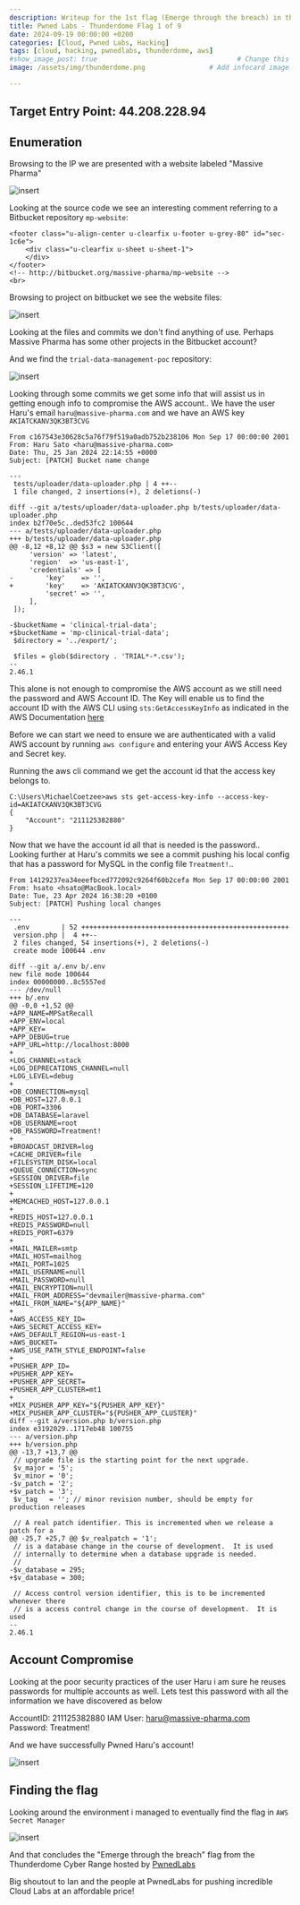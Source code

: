 ```yaml
---
description: Writeup for the 1st flag (Emerge through the breach) in the Thunderdome Cyber Range from PwnedLabs
title: Pwned Labs - Thunderdome Flag 1 of 9
date: 2024-09-19 00:00:00 +0200
categories: [Cloud, Pwned Labs, Hacking]
tags: [cloud, hacking, pwnedlabs, thunderdome, aws]
#show_image_post: true                                   # Change this to true
image: /assets/img/thunderdome.png                # Add infocard image here for post preview image

---
```


## Target Entry Point: 44.208.228.94

## Enumeration

Browsing to the IP we are presented with a website labeled "Massive Pharma"

![insert](/assets/img/MassivePharma.png)

Looking at the source code we see an interesting comment referring to a Bitbucket repository `mp-website`:

```console
<footer class="u-align-center u-clearfix u-footer u-grey-80" id="sec-1c6e">
    <div class="u-clearfix u-sheet u-sheet-1">
    </div>
</footer>
<!-- http://bitbucket.org/massive-pharma/mp-website -->
<br>
```

Browsing to project on bitbucket we see the website files:

![insert](/assets/img/PharmaBitbucket.png)

Looking at the files and commits we don't find anything of use. Perhaps Massive Pharma has some other projects in the Bitbucket account? 

And we find the `trial-data-management-poc` repository:

![insert](/assets/img/PharmaClinicBucket.png)

Looking through some commits we get some info that will assist us in getting enough info to compromise the AWS account.. We have the user Haru's email `haru@massive-pharma.com` and we have an AWS key `AKIATCKANV3QK3BT3CVG`

```console
From c167543e30628c5a76f79f519a0adb752b238106 Mon Sep 17 00:00:00 2001
From: Haru Sato <haru@massive-pharma.com>
Date: Thu, 25 Jan 2024 22:14:55 +0000
Subject: [PATCH] Bucket name change

---
 tests/uploader/data-uploader.php | 4 ++--
 1 file changed, 2 insertions(+), 2 deletions(-)

diff --git a/tests/uploader/data-uploader.php b/tests/uploader/data-uploader.php
index b2f70e5c..ded53fc2 100644
--- a/tests/uploader/data-uploader.php
+++ b/tests/uploader/data-uploader.php
@@ -8,12 +8,12 @@ $s3 = new S3Client([
     'version' => 'latest',
     'region'  => 'us-east-1',
     'credentials' => [
-        'key'    => '',
+        'key'    => 'AKIATCKANV3QK3BT3CVG',
         'secret' => '',
     ],
 ]);
 
-$bucketName = 'clinical-trial-data';
+$bucketName = 'mp-clinical-trial-data';
 $directory = '../export/';
 
 $files = glob($directory . 'TRIAL*-*.csv');
-- 
2.46.1
```

This alone is not enough to compromise the AWS account as we still need the password and AWS Account ID. The Key will enable us to find the account ID with the AWS CLI using `sts:GetAccessKeyInfo` as indicated in the AWS Documentation [here](https://docs.aws.amazon.com/STS/latest/APIReference/API_GetAccessKeyInfo.html)

Before we can start we need to ensure we are authenticated with a valid AWS account by running `aws configure` and entering your AWS Access Key and Secret key. 

Running the aws cli command we get the account id that the access key belongs to.

```console
C:\Users\MichaelCoetzee>aws sts get-access-key-info --access-key-id=AKIATCKANV3QK3BT3CVG
{
    "Account": "211125382880"
}
```

Now that we have the account id all that is needed is the password.. Looking further at Haru's commits we see a commit pushing his local config that has a password for MySQL in the config file `Treatment!`.. 

```console
From 14129237ea34eeefbced772092c9264f60b2cefa Mon Sep 17 00:00:00 2001
From: hsato <hsato@MacBook.local>
Date: Tue, 23 Apr 2024 16:38:20 +0100
Subject: [PATCH] Pushing local changes

---
 .env        | 52 ++++++++++++++++++++++++++++++++++++++++++++++++++++
 version.php |  4 ++--
 2 files changed, 54 insertions(+), 2 deletions(-)
 create mode 100644 .env

diff --git a/.env b/.env
new file mode 100644
index 00000000..8c5557ed
--- /dev/null
+++ b/.env
@@ -0,0 +1,52 @@
+APP_NAME=MPSatRecall
+APP_ENV=local
+APP_KEY=
+APP_DEBUG=true
+APP_URL=http://localhost:8000
+
+LOG_CHANNEL=stack
+LOG_DEPRECATIONS_CHANNEL=null
+LOG_LEVEL=debug
+
+DB_CONNECTION=mysql
+DB_HOST=127.0.0.1
+DB_PORT=3306
+DB_DATABASE=laravel
+DB_USERNAME=root
+DB_PASSWORD=Treatment!
+
+BROADCAST_DRIVER=log
+CACHE_DRIVER=file
+FILESYSTEM_DISK=local
+QUEUE_CONNECTION=sync
+SESSION_DRIVER=file
+SESSION_LIFETIME=120
+
+MEMCACHED_HOST=127.0.0.1
+
+REDIS_HOST=127.0.0.1
+REDIS_PASSWORD=null
+REDIS_PORT=6379
+
+MAIL_MAILER=smtp
+MAIL_HOST=mailhog
+MAIL_PORT=1025
+MAIL_USERNAME=null
+MAIL_PASSWORD=null
+MAIL_ENCRYPTION=null
+MAIL_FROM_ADDRESS="devmailer@massive-pharma.com"
+MAIL_FROM_NAME="${APP_NAME}"
+
+AWS_ACCESS_KEY_ID=
+AWS_SECRET_ACCESS_KEY=
+AWS_DEFAULT_REGION=us-east-1
+AWS_BUCKET=
+AWS_USE_PATH_STYLE_ENDPOINT=false
+
+PUSHER_APP_ID=
+PUSHER_APP_KEY=
+PUSHER_APP_SECRET=
+PUSHER_APP_CLUSTER=mt1
+
+MIX_PUSHER_APP_KEY="${PUSHER_APP_KEY}"
+MIX_PUSHER_APP_CLUSTER="${PUSHER_APP_CLUSTER}"
diff --git a/version.php b/version.php
index e3192029..1717eb48 100755
--- a/version.php
+++ b/version.php
@@ -13,7 +13,7 @@
 // upgrade file is the starting point for the next upgrade.
 $v_major = '5';
 $v_minor = '0';
-$v_patch = '2';
+$v_patch = '3';
 $v_tag   = ''; // minor revision number, should be empty for production releases
 
 // A real patch identifier. This is incremented when we release a patch for a
@@ -25,7 +25,7 @@ $v_realpatch = '1';
 // is a database change in the course of development.  It is used
 // internally to determine when a database upgrade is needed.
 //
-$v_database = 295;
+$v_database = 300;
 
 // Access control version identifier, this is to be incremented whenever there
 // is a access control change in the course of development.  It is used
-- 
2.46.1
```
## Account Compromise

Looking at the poor security practices of the user Haru i am sure he reuses passwords for multiple accounts as well. Lets test this password with all the information we have discovered as below

AccountID: 211125382880
IAM User: haru@massive-pharma.com
Password: Treatment!

And we have successfully Pwned Haru's account!

![insert](/assets/img/HaruAccountCompromise.png)

## Finding the flag

Looking around the environment i managed to eventually find the flag in `AWS Secret Manager` 

![insert](/assets/img/ThunderdomeFlag1.png)

And that concludes the "Emerge through the breach" flag from the Thunderdome Cyber Range hosted by [PwnedLabs](https://pwnedlabs.io)

Big shoutout to Ian and the people at PwnedLabs for pushing incredible Cloud Labs at an affordable price!